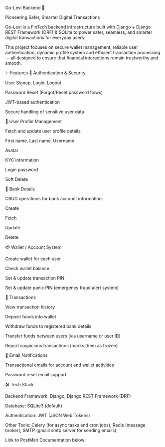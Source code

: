 Go-Levi Backend 🚀

Pioneering Safer, Smarter Digital Transactions

Go-Levi is a FinTech backend infrastructure built with Django + Django REST Framework (DRF) & SQLite to power safer, seamless, and smarter digital transactions for everyday users.

This project focuses on secure wallet management, reliable user authentication, dynamic profile system and efficient transaction processing — all designed to ensure that financial interactions remain trustworthy and smooth.


✨ Features
🔑 Authentication & Security

User Signup, Login, Logout

Password Reset (Forgot/Reset password flows)

JWT-based authentication

Secure handling of sensitive user data

👤 User Profile Management

Fetch and update user profile details:

First name, Last name, Username

Avatar

KYC information

Login password

Soft Delete

🏦 Bank Details

CRUD operations for bank account information:

Create

Fetch

Update

Delete

💳 Wallet / Account System

Create wallet for each user

Check wallet balance

Set & update transaction PIN

Set & update panic PIN (emergency fraud alert system)

💸 Transactions

View transaction history

Deposit funds into wallet

Withdraw funds to registered bank details

Transfer funds between users (via username or user ID)

Report suspicious transactions (marks them as frozen)

📧 Email Notifications

Transactional emails for account and wallet activities

Password reset email support

🛠 Tech Stack

Backend Framework: Django, Django REST Framework (DRF)

Database: SQLite3 (default)

Authentication: JWT (JSON Web Tokens)

Other Tools: Celery (for async tasks and cron jobs), Redis (message broker), SMTP (gmaiil smtp server for sending emails)


Link to PostMan Documentation below:
